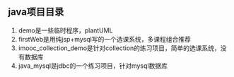 ## java项目目录

1. demo是一些临时程序，plantUML
2. firstWeb是用纯jsp+mysql写的一个选课系统，多课程组合推荐
3. imooc_collection_demo是针对collection的练习项目，简单的选课系统，没有数据库
4. java_mysql是jdbc的一个练习项目，针对mysql数据库
